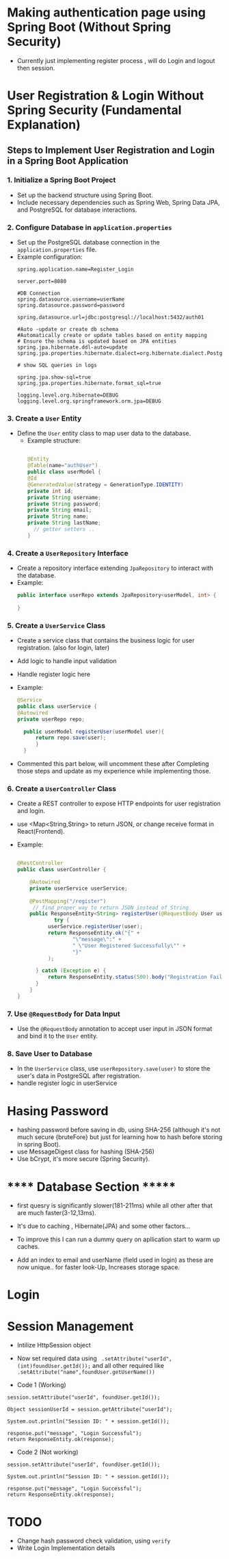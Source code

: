 # Making  authentication page using Spring Boot (Without Spring Security)
- Currently just implementing register process , will do Login and logout then session.

# **User Registration & Login Without Spring Security (Fundamental Explanation)**

## Steps to Implement User Registration and Login in a Spring Boot Application

### 1. **Initialize a Spring Boot Project**
- Set up the backend structure using Spring Boot.
- Include necessary dependencies such as Spring Web, Spring Data JPA, and PostgreSQL for database interactions.

### 2. **Configure Database in `application.properties`**
- Set up the PostgreSQL database connection in the `application.properties` file.
- Example configuration:
  ```properties
  spring.application.name=Register_Login
  
  server.port=8080
  
  #DB Connection
  spring.datasource.username=userName
  spring.datasource.password=password
  
  spring.datasource.url=jdbc:postgresql://localhost:5432/auth01
  
  #Auto -update or create db schema
  #Automatically create or update tables based on entity mapping
  # Ensure the schema is updated based on JPA entities
  spring.jpa.hibernate.ddl-auto=update
  spring.jpa.properties.hibernate.dialect=org.hibernate.dialect.PostgreSQLDialect
  
  # show SQL queries in logs
  
  spring.jpa.show-sql=true
  spring.jpa.properties.hibernate.format_sql=true
  
  logging.level.org.hibernate=DEBUG
  logging.level.org.springframework.orm.jpa=DEBUG
  ```

### 3. **Create a `User` Entity**
- Define the `User` entity class to map user data to the database.
  - Example structure:
    ```java

    @Entity
    @Table(name="authUser")
    public class userModel {
    @Id
    @GeneratedValue(strategy = GenerationType.IDENTITY)
    private int id;
    private String username;
    private String password;
    private String email;
    private String name;
    private String lastName;
      // getter setters ..
    }
    ```

### 4. **Create a `UserRepository` Interface**
- Create a repository interface extending `JpaRepository` to interact with the database.
- Example:
  ```java
  public interface userRepo extends JpaRepository<userModel, int> {
      
  }
  ```

### 5. **Create a `UserService` Class**
- Create a service class that contains the business logic for user registration. (also for login, later)
- Add logic to handle input validation
- Handle register logic here 
- Example:
  ```java
  @Service
  public class userService {
  @Autowired
  private userRepo repo;

    public userModel registerUser(userModel user){
        return repo.save(user);
        }
    }
  ```

- Commented this part below, will uncomment these after Completing those steps and update as my experience while implementing those.


### 6. **Create a `UserController` Class**

- Create a REST controller to expose HTTP endpoints for user registration and login.
- use <Map<String,String> to return JSON, or change receive format in React(Frontend).
- Example:

  ```java

  @RestController
  public class userController {

      @Autowired
      private userService userService;
      
      @PostMapping("/register")
       // find proper way to return JSON instead of String
      public ResponseEntity<String> registerUser(@RequestBody User user) {
              try {
            userService.registerUser(user);
            return ResponseEntity.ok("{" +
                    "\"message\":" +
                    " \"User Registered Successfully\"" +
                    "}"
            );

        } catch (Exception e) {
            return ResponseEntity.status(500).body("Registration Failed");
        }
      }
  }

  ```


### 7. **Use `@RequestBody` for Data Input**

- Use the `@RequestBody` annotation to accept user input in JSON format and bind it to the `User` entity.


### 8. **Save User to Database**

- In the `UserService` class, use `userRepository.save(user)` to store the user's data in PostgreSQL after registration.
- handle register logic in userService


# Hasing Password
- hashing password before saving in db, using SHA-256 (although it's not much secure {bruteFore} but just for learning how to hash before storing in spring Boot).
- use MessageDigest class for hashing (SHA-256)
- Use bCrypt, it's more secure (Spring Security).


[//]: # ()
[//]: # (### 9. **Implement Login API**)

[//]: # (- Implement the login functionality in the `UserController` where you:)

[//]: # (    - Retrieve the user by email.)

[//]: # (    - Verify the password.)

[//]: # (    - Return an authentication status &#40;success or failure&#41;.)

[//]: # ()


# **** Database Section *****
- first quesry is significantly slower(181-211ms) while all other after that are much faster(3-12,13ms).
- It's due to caching , Hibernate(JPA) and some other factors...
- To improve this I can run a dummy query on apllication start to warm up caches.

- Add an index to email and userName (field used in login) as these are now unique.. for faster look-Up, Increases storage space.


# Login







# Session Management

- Intilize HttpSession object 
- Now set required data using ``` .setAttribute("userId",(int)foundUser.getId());``` and all other required like ```.setAttribute("name",foundUser.getUserName()) ```
  
- Code 1 (Working)
```
session.setAttribute("userId", foundUser.getId());

Object sessionUserId = session.getAttribute("userId");

System.out.println("Session ID: " + session.getId());

response.put("message", "Login Successful");
return ResponseEntity.ok(response);
```
- Code 2 (Not working)

```
session.setAttribute("userId", foundUser.getId());

System.out.println("Session ID: " + session.getId());

response.put("message", "Login Successful");
return ResponseEntity.ok(response);
```





# TODO

- Change hash password check validation, using ``verify``
- Write Login Implementation details